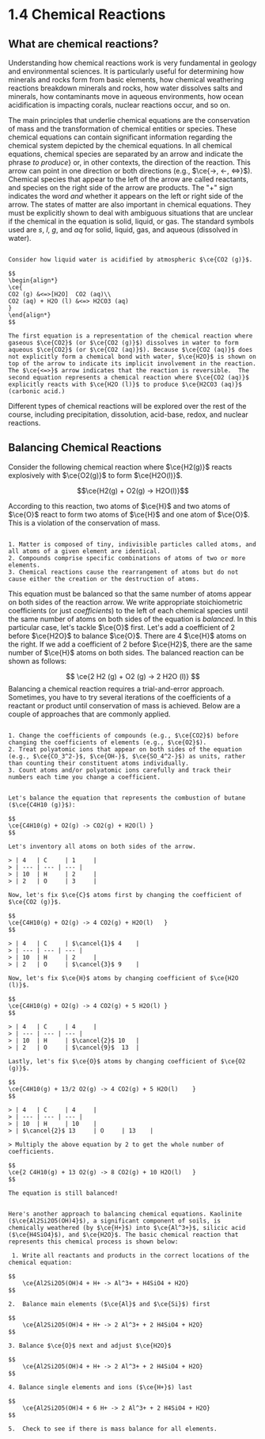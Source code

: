 # 1.4 Chemical Reactions

## What are chemical reactions? 

Understanding how chemical reactions work is very fundamental in geology and environmental sciences.  It is particularly useful for determining how minerals and rocks form from basic elements, how chemical weathering reactions breakdown minerals and rocks, how water dissolves salts and minerals, how contaminants move in aqueous environments, how ocean acidification is impacting corals, nuclear reactions occur, and so on.  

The main principles that underlie chemical equations are the conservation of mass and the transformation of chemical entities or species. These chemical equations can contain significant information regarding the chemical system depicted by the chemical equations.  In all chemical equations, chemical species are separated by an arrow and indicate the phrase *to produce*} or, in other contexts, the direction of the reaction.  This arrow can point in one direction or both directions (e.g., $\ce{->, <-, <=>}$).  Chemical species that appear to the left of the arrow are called reactants, and species on the right side of the arrow are products.  The "+" sign indicates the word *and* whether it appears on the left or right side of the arrow.  The states of matter are also important in chemical equations. They must be explicitly shown to deal with ambiguous situations that are unclear if the chemical in the equation is solid, liquid, or gas. The standard symbols used are $s$, $l$, $g$, and $aq$ for solid, liquid, gas, and aqueous (dissolved in water).

```{dropdown} Example: Dissolution of $\ce{CO2}$ in $\ce{H2O}$

Consider how liquid water is acidified by atmospheric $\ce{CO2 (g)}$.

$$
\begin{align*}
\ce{		
CO2 (g) &<=>[H2O]  CO2 (aq)\\
CO2 (aq) + H2O (l) &<=> H2CO3 (aq)
}
\end{align*}
$$

The first equation is a representation of the chemical reaction where gaseous $\ce{CO2}$ (or $\ce{CO2 (g)}$) dissolves in water to form aqueous $\ce{CO2}$ (or $\ce{CO2 (aq)}$). Because $\ce{CO2 (aq)}$ does not explicitly form a chemical bond with water, $\ce{H2O}$ is shown on top of the arrow to indicate its implicit involvement in the reaction.  The $\ce{<=>}$ arrow indicates that the reaction is reversible.  The second equation represents a chemical reaction where $\ce{CO2 (aq)}$ explicitly reacts with $\ce{H2O (l)}$ to produce $\ce{H2CO3 (aq)}$ (carbonic acid.)  

```

Different types of chemical reactions will be explored over the rest of the course, including precipitation, dissolution, acid-base, redox, and nuclear reactions.


## Balancing Chemical Reactions

Consider the following chemical reaction where $\ce{H2(g)}$ reacts explosively with $\ce{O2(g)}$ to form $\ce{H2O(l)}$.

$$\ce{H2(g) + O2(g) -> H2O(l)}$$

According to this reaction, two atoms of $\ce{H}$ and two atoms of $\ce{O}$ react to form two atoms of $\ce{H}$ and one atom of $\ce{O}$.  This is a violation of the conservation of mass. 

```{admonition} The three hypotheses that make up Dalton's atomic theory

1. Matter is composed of tiny, indivisible particles called atoms, and all atoms of a given element are identical.
2. Compounds comprise specific combinations of atoms of two or more elements.
3. Chemical reactions cause the rearrangement of atoms but do not cause either the creation or the destruction of atoms.
```


This equation must be balanced so that the same number of atoms appear on both sides of the reaction arrow.  We write appropriate stoichiometric coefficients (or just *coefficients*) to the left of each chemical species until the same number of atoms on both sides of the equation is *balanced*.  In this particular case, let's tackle $\ce{O}$ first.  Let's add a coefficient of 2 before $\ce{H2O}$ to balance $\ce{O}$. There are 4 $\ce{H}$ atoms on the right.  If we add a coefficient of 2 before $\ce{H2}$, there are the same number of $\ce{H}$ atoms on both sides.  The balanced reaction can be shown as follows:

$$
\ce{2 H2 (g) + O2 (g) -> 2 H2O (l)}
$$
Balancing a chemical reaction requires a trial-and-error approach.  Sometimes, you have to try several iterations of the coefficients of a reactant or product until conservation of mass is achieved.  Below are a couple of approaches that are commonly applied.

```{admonition} Rules for balancing chemical reactions

1. Change the coefficients of compounds (e.g., $\ce{CO2}$) before changing the coefficients of elements (e.g., $\ce{O2}$).
2. Treat polyatomic ions that appear on both sides of the equation (e.g., $\ce{CO_3^2-}$, $\ce{OH-}$, $\ce{SO_4^2-}$) as units, rather than counting their constituent atoms individually.
3. Count atoms and/or polyatomic ions carefully and track their numbers each time you change a coefficient.
```


```{dropdown} Example: Balancing chemical reactions - Approach 1

Let's balance the equation that represents the combustion of butane ($\ce{C4H10 (g)}$):

$$
\ce{C4H10(g) + O2(g) ->	CO2(g) + H2O(l)	}
$$

Let's inventory all atoms on both sides of the arrow.

> | 4 	| C 	| 1 	|
> | --- | --- | --- |
> | 10 	| H 	| 2 	|
> | 2 	| O 	| 3 	|

Now, let's fix $\ce{C}$ atoms first by changing the coefficient of $\ce{CO2 (g)}$.

$$
\ce{C4H10(g) + O2(g) -> 4 CO2(g) + H2O(l)	}
$$

> | 4 	| C 	| $\cancel{1}$ 4 	|
> | --- | --- | --- |
> | 10 	| H 	| 2 	|
> | 2 	| O 	| $\cancel{3}$ 9 	|

Now, let's fix $\ce{H}$ atoms by changing coefficient of $\ce{H2O (l)}$.

$$
\ce{C4H10(g) + O2(g) -> 4 CO2(g) + 5 H2O(l)	}
$$	

> | 4 	| C 	| 4 	|
> | --- | --- | --- |
> | 10 	| H 	| $\cancel{2}$ 10 	|
> | 2 	| O 	| $\cancel{9}$  13	|

Lastly, let's fix $\ce{O}$ atoms by changing coefficient of $\ce{O2 (g)}$.

$$
\ce{C4H10(g) + 13/2 O2(g) -> 4 CO2(g) + 5 H2O(l)	}
$$	

> | 4 	| C 	| 4 	|
> | --- | --- | --- |
> | 10 	| H 	| 10 	|
> | $\cancel{2}$ 13 	| O 	| 13 	|

> Multiply the above equation by 2 to get the whole number of coefficients.

$$
\ce{2 C4H10(g) + 13 O2(g) -> 8 CO2(g) + 10 H2O(l)	}
$$

The equation is still balanced!
```

 
```{dropdown} Example: Balancing chemical reactions - Approach 2

Here's another approach to balancing chemical equations. Kaolinite ($\ce{Al2Si2O5(OH)4}$), a significant component of soils, is chemically weathered (by $\ce{H+}$) into $\ce{Al^3+}$, silicic acid ($\ce{H4SiO4}$), and $\ce{H2O}$. The basic chemical reaction that represents this chemical process is shown below:

 1. Write all reactants and products in the correct locations of the chemical equation:

$$
	\ce{Al2Si2O5(OH)4 + H+ -> Al^3+ + H4SiO4 + H2O}
$$

2.  Balance main elements ($\ce{Al}$ and $\ce{Si}$) first

$$
	\ce{Al2Si2O5(OH)4 + H+ -> 2 Al^3+ + 2 H4SiO4 + H2O}
$$

3. Balance $\ce{O}$ next and adjust $\ce{H2O}$

$$
	\ce{Al2Si2O5(OH)4 + H+ -> 2 Al^3+ + 2 H4SiO4 + H2O}
$$

4. Balance single elements and ions ($\ce{H+}$) last

$$
	\ce{Al2Si2O5(OH)4 + 6 H+ -> 2 Al^3+ + 2 H4SiO4 + H2O}
$$

5.  Check to see if there is mass balance for all elements.
```

